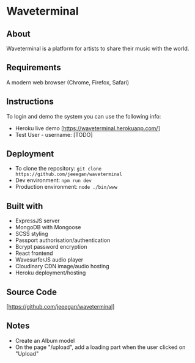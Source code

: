 # Waveterminal
## About
Waveterminal is a platform for artists to share their music with the world.
## Requirements
A modern web browser (Chrome, Firefox, Safari)
## Instructions
To login and demo the system you can use the following info:
* Heroku live demo [https://waveterminal.herokuapp.com/]
* Test User - username: [TODO]
## Deployment
* To clone the repository: `git clone https://github.com/jeeegan/waveterminal`
* Dev environment: `npm run dev`
* Production environment: `node ./bin/www`
## Built with
* ExpressJS server
* MongoDB with Mongoose
* SCSS styling
* Passport authorisation/authentication
* Bcrypt password encryption
* React frontend
* WavesurferJS audio player
* Cloudinary CDN image/audio hosting
* Heroku deployment/hosting
## Source Code
[https://github.com/jeeegan/waveterminal]


## Notes
- Create an Album model
- On the page "/upload", add a loading part when the user clicked on "Upload"